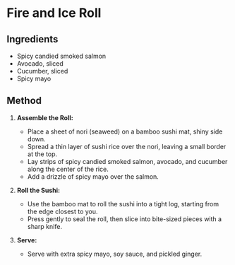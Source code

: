 # Fire and Ice Roll

## Ingredients
- Spicy candied smoked salmon
- Avocado, sliced
- Cucumber, sliced
- Spicy mayo

## Method
1. **Assemble the Roll:**
   - Place a sheet of nori (seaweed) on a bamboo sushi mat, shiny side down.
   - Spread a thin layer of sushi rice over the nori, leaving a small border at the top.
   - Lay strips of spicy candied smoked salmon, avocado, and cucumber along the center of the rice.
   - Add a drizzle of spicy mayo over the salmon.

2. **Roll the Sushi:**
   - Use the bamboo mat to roll the sushi into a tight log, starting from the edge closest to you.
   - Press gently to seal the roll, then slice into bite-sized pieces with a sharp knife.

3. **Serve:**
   - Serve with extra spicy mayo, soy sauce, and pickled ginger.